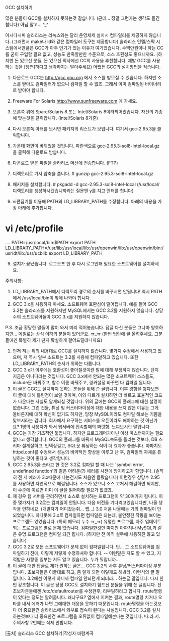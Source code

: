 GCC 설치하기 

많은 분들이 GCC를 설치하지 못하는것 같습니다. (근데... 정말 그런가는 생각도 들긴 합니다) 아님 말고... ^_^ 

아시다시피 솔라리스는 리눅스와는 달리 운영체제 설치시 컴파일러를 제공하지 않습니다. (그러면서 make나 ld와 같은 컴파일러 도구는 제공합니다) 솔라리스 인텔/스팍 시스템에서만큼은 GCC가 아주 인기가 있는 이유가 여기있습니다. 수백만원이나 하는 CC를 굳이 구입할 필요 없고, 성능도 만족할만한 수준으로, 소스 호환성도 좋으니까요. (하지만 돈 있으신 분들, 돈 있으신 회사에선 CC의 사용을 추천합니다. 제발 GCC를 사용하는 것을 [당연]하다고 생각하지는 말아주세요) 어쨌든 GCC의 설치방법을 적습니다. 

1. 다운로드 
GCC는 http://gcc.gnu.org 에서 소스를 받으실 수 있습니다. 하지만 소스를 받아도 컴파일러가 없으니 컴파일 할 수 없죠. 그래서 이미 컴파일된 바이너리로 받아야 합니다. 

1. Freeware For Solaris http://www.sunfreeware.com 에 가세요. 
2. 오른쪽 위에 Sparc/Solaris 8 또는 Intel/Solaris 8이라되어있습니다. 자신의 기종에 맞는것을 클릭합니다. (Intel/Solaris 8기준) 
3. 다시 오른쪽 아래를 보시면 패키지의 리스트가 보입니다. 여기서 gcc-2.95.3을 클릭합니다. 
4. 가운데 화면이 바뀌었을 것입니다. 파란색으로 gcc-2.95.3-sol8-intel-local.gz 을 클릭해 다운로드 받습니다. 
5. 다운로드 받은 파일을 솔라리스 머신에 전송합니다. (FTP) 
6. 디렉토리로 가서 압축을 풉니다. # gunzip gcc-2.95.3-sol8-intel-local.gz 
7. 패키지를 설치합니다. # pkgadd -d gcc-2.95.3-sol8-intel-local (/usr/local/ 디렉토리를 생성하시겠습니까라는 질문엔 y를 치고 엔터를 칩니다) 
8. vi편집기를 이용해 PATH와 LD_LIBRARY_PATH를 수정합니다. 아래의 내용을 가장 아래에 추가합니다. 
# vi /etc/profile 
.... 
PATH=/usr/local/bin:$PATH 
export PATH 
LD_LIBRARY_PATH=/usr/lib:/usr/local/lib:/usr/openwin/lib:/usr/openwin/bin:/usr/dt/lib:/usr/ucblib 
export LD_LIBRARY_PATH 

9. 설치가 끝났습니다. 로그오프 한 후 다시 로그인해 필요한 소프트웨어를 설치하세요. 

주의사항: 
1. LD_LIBRARY_PATH에서 디렉토리 경로의 순서를 바꾸시면 안됩니다! 역시 PATH에서 /usr/local/bin이 앞에 나와야 합니다. 
2. GCC 3.x을 사용하지 마세요. 소프트웨어 호환성이 떨어집니다. 예를 들어 GCC 3.2는 솔라리스를 지원하지만 MySQL에서는 GCC 3.2를 지원하지 않습니다. 
상당수의 소프트웨어들이 GCC 3.x를 지원하지 않습니다. 

P.S. 조금 황당한 말들이 많이 와서 미리 적어놓습니다. 답글 다신 분들은 그나마 양호하지만... 메일로는 상식 이하의 분들이 있더군요. ㅠ_ㅠ (한번 팁란에 글 올려주세요. 그분들에겐 특별히 제가 딴지 확실하게 걸어드릴테니까요) 
1. 먼저 저는 위의 내용대로 GCC를 설치하지 않습니다. 몇가지 수정해서 사용하고 있으며, 저 역시 일부 소프트는 3.2를 사용해 컴파일하고 있습니다. 또한 LD_LIBRARY_PATH의 순서가 위와는 다릅니다. 
2. GCC 3.x가 이후에는 호환성이 좋아질것이란 말에 대해 부정하지 않습니다. 단지 지금은 아니다라는 것입니다. GCC 3.x에서 안되는 많은 소프트웨어 소스들도, include문 바꿔주고, 함수 이름 바꿔주고, 링커설정 바꾸면 다 컴파일 됩니다. 
3. 이 글은 GCC도 설치하지 못하는 분들을 위해 쓴 글입니다. 이후 경험을 쌓다보면 이 글에 대해 틀린점이 보일 것이며, 이와 다르게 설치하면 더 빠르고 효율적인 코드가 나온다는 사실도 알게되실 것입니다. 위의 글에는 GCC의 플래그에 대한 설명이 없습니다. 
그런 것들, 튜닝 및 커스터마이징에 대한 내용을 쓰지 않은 이유는 그게 올바른지에 대하 확신이 없기도 하지만, 당장 MySQL이라도 컴파일 해보는 기쁨을 맞보시라는 겁니다. 회사에서 요구하는 서비스를 오픈이라도 해야하는 것 아닌가요? 1명의 사용자가 와서 웹서버에 접속할때의 짜릿함. 느껴보시란 말입니다. 
4. GCC는 가장 기초적인 툴입니다. 하지만 프로그래머가아닌 이상 마스터까지는 필요 없다고 생각합니다. GCC의 플래그를 바꿔서 MySQL속도를 올리는 것보다, DB 스키마 설계잘하고, 인덱싱걸고, SQL문 튜닝하는 식이 더 효과가 좋습니다. 아파치도 httpd.conf를 수정해서 성능의 비약적인 향상을 이루고 난 후, 컴파일러 자체를 튜닝하는 것이 좋다고 생각합니다. 
5. GCC 2.95.3을 쓰라고 한 것은 3.2로 컴파일 할 때 나는 'symbol error, undefined function'와 같은 어려운(?) 에러를 사전에 방지하고자 함입니다. (솔직히 전 저 에러가 3.x때문에 나는건지도 처음엔 몰랐습니다) 이런경우 상당수 2.95를 사용하면 자연적으로 해결됩니다. 소스가 있으니 소스 고쳐서 해결하면 되지만, 이 수준에 이르면 이미 이 글을 읽어야할 필요가 없겠죠. 
6. 제 경우 웹 서버를 관리하면서 소스로 설치하는 프로그램이 약 30여가지 됩니다. 이중 몇가지가 3.2로는 컴파일이 안됩니다. 다음 버전을 기다리고있습니다만, 나올 생각을 안하네요. (개발자가 어디갔는쥐... 쩝...) 3.0 처음 나올때는 거의 컴파일이 안되었습니다. 하다못해 3.x로 컴파일하면 컴파일은 되는데, 불안정한 작동을 보이는 프로그램도 있었습니다. (특히 메모리 누수 ㅠ_ㅠ) 
유명한 프로그램, 자주 업데이트 되는 프로그램은 별로 문제 없습니다. 컴파일한것만 따지만 아파치나 MySQL과 같은 유명 프로그램은 컴파일 되긴 됩니다. (하지만 전 아직 실무에 사용하진 않고 있습니다) 
7. GCC 3.2로 모든 소프트웨어가 문제 없이 컴파일됩니다. 단... 그 소프트웨어를 컴파일하기 전에, 이렇게 저렇게 수정하셔야 합니다. -- 이런말은 저도 할 수 있고, 지적받은 사항중 일부는 저도 알고 있습니다. 누가 뭐랍니까... 
8. 이 글에 대한 답글로 제가 원하는 글은... GCC 3.2의 사후 튜닝/커스터마이징 부분입니다. 초보자들은 이글대로 하고, 좀 알게 되면 이렇게도 해봐라. 이런식의 글 말입니다. 3.2에선 이렇게 하니까 컴파일 안되던게 되더라... 하는글 말입니다. 
다시 한번 강조합니다. 이 글은 당장 GCC도 설치하기 힘드신 분들을 위해 쓴 글입니다. 
전 초보자분들에겐 /etc/defaultrouter를 수정한후, 리부팅하라고 합니다. route명령이 있다는 정도는 알려줍니다. 왜냐구요? 옆에서 지켜본 결과, route명령 치거나 오타를 내서 에러가 나면 그에대한 대응을 못하기 때문입니다. route명령을 아는것보다 더 중요한건 솔라리스에서 외부로 접속이 된다는 사실입니다. GCC 3.2를 설치하는것보다 더 중요한건 프로그램을 오류없이 컴파일해본다는 것입니다. 
따.라.서. 주의사항 2번째는 삭제 안합니다.


[출처] 솔라리스 GCC 설치하기|작성자 바람계곡

